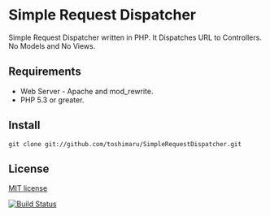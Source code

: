 Simple Request Dispatcher
====================
Simple Request Dispatcher written in PHP. It Dispatches URL to Controllers. No Models and No Views.

Requirements
--------------
* Web Server - Apache and mod_rewrite.
* PHP 5.3 or greater. 

Install
--------------
	git clone git://github.com/toshimaru/SimpleRequestDispatcher.git

License
--------------
[MIT license](http://www.opensource.org/licenses/MIT)

[![Build Status](https://travis-ci.org/toshimaru/SimpleRequestDispatcher.png?branch=master)](undefined)
